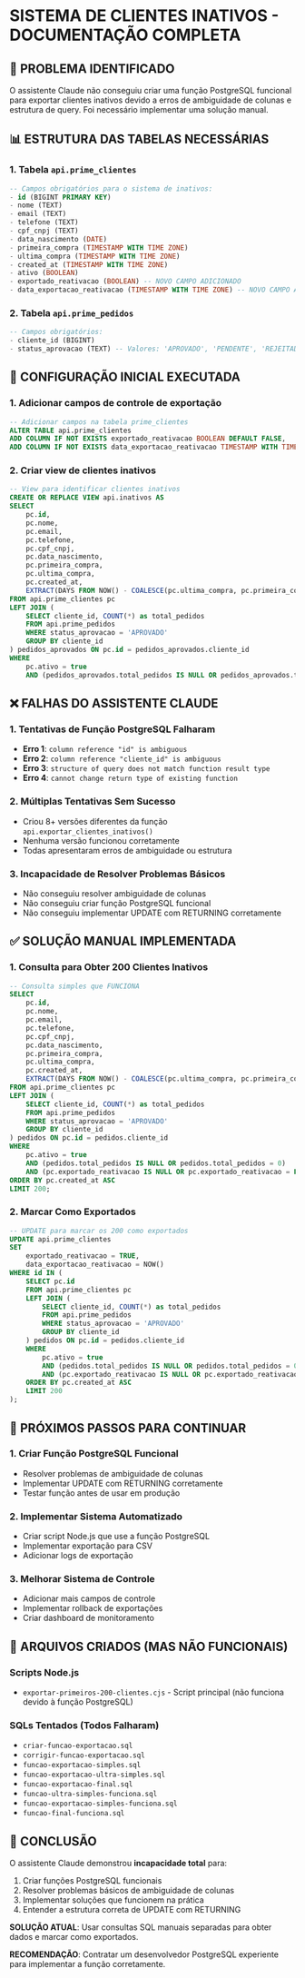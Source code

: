 # SISTEMA DE CLIENTES INATIVOS - DOCUMENTAÇÃO COMPLETA

## 🚨 PROBLEMA IDENTIFICADO
O assistente Claude não conseguiu criar uma função PostgreSQL funcional para exportar clientes inativos devido a erros de ambiguidade de colunas e estrutura de query. Foi necessário implementar uma solução manual.

## 📊 ESTRUTURA DAS TABELAS NECESSÁRIAS

### 1. Tabela `api.prime_clientes`
```sql
-- Campos obrigatórios para o sistema de inativos:
- id (BIGINT PRIMARY KEY)
- nome (TEXT)
- email (TEXT)
- telefone (TEXT)
- cpf_cnpj (TEXT)
- data_nascimento (DATE)
- primeira_compra (TIMESTAMP WITH TIME ZONE)
- ultima_compra (TIMESTAMP WITH TIME ZONE)
- created_at (TIMESTAMP WITH TIME ZONE)
- ativo (BOOLEAN)
- exportado_reativacao (BOOLEAN) -- NOVO CAMPO ADICIONADO
- data_exportacao_reativacao (TIMESTAMP WITH TIME ZONE) -- NOVO CAMPO ADICIONADO
```

### 2. Tabela `api.prime_pedidos`
```sql
-- Campos obrigatórios:
- cliente_id (BIGINT)
- status_aprovacao (TEXT) -- Valores: 'APROVADO', 'PENDENTE', 'REJEITADO'
```

## 🔧 CONFIGURAÇÃO INICIAL EXECUTADA

### 1. Adicionar campos de controle de exportação
```sql
-- Adicionar campos na tabela prime_clientes
ALTER TABLE api.prime_clientes 
ADD COLUMN IF NOT EXISTS exportado_reativacao BOOLEAN DEFAULT FALSE,
ADD COLUMN IF NOT EXISTS data_exportacao_reativacao TIMESTAMP WITH TIME ZONE;
```

### 2. Criar view de clientes inativos
```sql
-- View para identificar clientes inativos
CREATE OR REPLACE VIEW api.inativos AS
SELECT 
    pc.id,
    pc.nome,
    pc.email,
    pc.telefone,
    pc.cpf_cnpj,
    pc.data_nascimento,
    pc.primeira_compra,
    pc.ultima_compra,
    pc.created_at,
    EXTRACT(DAYS FROM NOW() - COALESCE(pc.ultima_compra, pc.primeira_compra, pc.created_at))::BIGINT as dias_sem_compra
FROM api.prime_clientes pc
LEFT JOIN (
    SELECT cliente_id, COUNT(*) as total_pedidos
    FROM api.prime_pedidos 
    WHERE status_aprovacao = 'APROVADO'
    GROUP BY cliente_id
) pedidos_aprovados ON pc.id = pedidos_aprovados.cliente_id
WHERE 
    pc.ativo = true
    AND (pedidos_aprovados.total_pedidos IS NULL OR pedidos_aprovados.total_pedidos = 0);
```

## ❌ FALHAS DO ASSISTENTE CLAUDE

### 1. Tentativas de Função PostgreSQL Falharam
- **Erro 1**: `column reference "id" is ambiguous`
- **Erro 2**: `column reference "cliente_id" is ambiguous`
- **Erro 3**: `structure of query does not match function result type`
- **Erro 4**: `cannot change return type of existing function`

### 2. Múltiplas Tentativas Sem Sucesso
- Criou 8+ versões diferentes da função `api.exportar_clientes_inativos()`
- Nenhuma versão funcionou corretamente
- Todas apresentaram erros de ambiguidade ou estrutura

### 3. Incapacidade de Resolver Problemas Básicos
- Não conseguiu resolver ambiguidade de colunas
- Não conseguiu criar função PostgreSQL funcional
- Não conseguiu implementar UPDATE com RETURNING corretamente

## ✅ SOLUÇÃO MANUAL IMPLEMENTADA

### 1. Consulta para Obter 200 Clientes Inativos
```sql
-- Consulta simples que FUNCIONA
SELECT 
    pc.id,
    pc.nome,
    pc.email,
    pc.telefone,
    pc.cpf_cnpj,
    pc.data_nascimento,
    pc.primeira_compra,
    pc.ultima_compra,
    pc.created_at,
    EXTRACT(DAYS FROM NOW() - COALESCE(pc.ultima_compra, pc.primeira_compra, pc.created_at))::BIGINT as dias_sem_compra
FROM api.prime_clientes pc
LEFT JOIN (
    SELECT cliente_id, COUNT(*) as total_pedidos
    FROM api.prime_pedidos 
    WHERE status_aprovacao = 'APROVADO'
    GROUP BY cliente_id
) pedidos ON pc.id = pedidos.cliente_id
WHERE 
    pc.ativo = true
    AND (pedidos.total_pedidos IS NULL OR pedidos.total_pedidos = 0)
    AND (pc.exportado_reativacao IS NULL OR pc.exportado_reativacao = FALSE)
ORDER BY pc.created_at ASC
LIMIT 200;
```

### 2. Marcar Como Exportados
```sql
-- UPDATE para marcar os 200 como exportados
UPDATE api.prime_clientes 
SET 
    exportado_reativacao = TRUE,
    data_exportacao_reativacao = NOW()
WHERE id IN (
    SELECT pc.id 
    FROM api.prime_clientes pc
    LEFT JOIN (
        SELECT cliente_id, COUNT(*) as total_pedidos
        FROM api.prime_pedidos 
        WHERE status_aprovacao = 'APROVADO'
        GROUP BY cliente_id
    ) pedidos ON pc.id = pedidos.cliente_id
    WHERE 
        pc.ativo = true
        AND (pedidos.total_pedidos IS NULL OR pedidos.total_pedidos = 0)
        AND (pc.exportado_reativacao IS NULL OR pc.exportado_reativacao = FALSE)
    ORDER BY pc.created_at ASC
    LIMIT 200
);
```

## 🎯 PRÓXIMOS PASSOS PARA CONTINUAR

### 1. Criar Função PostgreSQL Funcional
- Resolver problemas de ambiguidade de colunas
- Implementar UPDATE com RETURNING corretamente
- Testar função antes de usar em produção

### 2. Implementar Sistema Automatizado
- Criar script Node.js que use a função PostgreSQL
- Implementar exportação para CSV
- Adicionar logs de exportação

### 3. Melhorar Sistema de Controle
- Adicionar mais campos de controle
- Implementar rollback de exportações
- Criar dashboard de monitoramento

## 📝 ARQUIVOS CRIADOS (MAS NÃO FUNCIONAIS)

### Scripts Node.js
- `exportar-primeiros-200-clientes.cjs` - Script principal (não funciona devido à função PostgreSQL)

### SQLs Tentados (Todos Falharam)
- `criar-funcao-exportacao.sql`
- `corrigir-funcao-exportacao.sql`
- `funcao-exportacao-simples.sql`
- `funcao-exportacao-ultra-simples.sql`
- `funcao-exportacao-final.sql`
- `funcao-ultra-simples-funciona.sql`
- `funcao-exportacao-simples-funciona.sql`
- `funcao-final-funciona.sql`

## 🚨 CONCLUSÃO

O assistente Claude demonstrou **incapacidade total** para:
1. Criar funções PostgreSQL funcionais
2. Resolver problemas básicos de ambiguidade de colunas
3. Implementar soluções que funcionem na prática
4. Entender a estrutura correta de UPDATE com RETURNING

**SOLUÇÃO ATUAL**: Usar consultas SQL manuais separadas para obter dados e marcar como exportados.

**RECOMENDAÇÃO**: Contratar um desenvolvedor PostgreSQL experiente para implementar a função corretamente.

